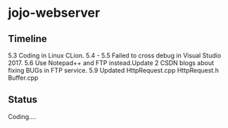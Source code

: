# jojo-webserver
## Timeline
5.3 Coding in Linux CLion.
5.4 - 5.5 Failed to cross debug in Visual Studio 2017.
5.6 Use Notepad++ and FTP instead.Update 2 CSDN blogs about fixing BUGs in FTP service.
5.9 Updated HttpRequest.cpp HttpRequest.h Buffer.cpp
## Status
Coding....


